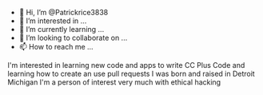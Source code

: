 - 👋 Hi, I’m @Patrickrice3838
- 👀 I’m interested in ...
- 🌱 I’m currently learning ...
- 💞️ I’m looking to collaborate on ...
- 📫 How to reach me ...

<!---
Patrickrice3838/Patrickrice3838 is a ✨ special ✨ repository because its `README.md` (this file) appears on your GitHub profile.
You can click the Preview link to take a look at your changes.
--->
I'm interested in learning new code and apps to write CC Plus Code and learning how to create an use pull requests I was born and raised in Detroit Michigan I'm a person of interest very much with ethical hacking
